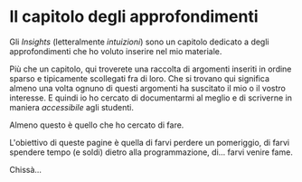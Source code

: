 # Il capitolo degli approfondimenti


Gli *Insights* (letteralmente *intuizioni*) sono un capitolo dedicato a degli approfondimenti che ho voluto inserire nel mio materiale.

Più che un capitolo, qui troverete una raccolta di argomenti inseriti in ordine sparso e tipicamente scollegati fra di loro. Che si trovano qui
significa almeno una volta ognuno di questi argomenti ha suscitato il mio o il vostro interesse. E quindi io ho cercato di documentarmi al meglio
e di scriverne in maniera *accessibile* agli studenti.

Almeno questo è quello che ho cercato di fare.

L'obiettivo di queste pagine è quella di farvi perdere un pomeriggio, di farvi spendere tempo (e soldi) dietro alla programmazione, di... farvi venire fame.

Chissà...

